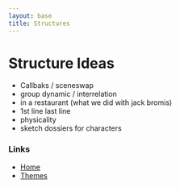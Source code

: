```yaml
---
layout: base
title: Structures
---
```

# Structure Ideas

* Callbaks / sceneswap
* group dynamic / interrelation 
* in a restaurant (what we did with jack bromis)
* 1st line last line
* physicality 
* sketch dossiers for characters

### Links
* [Home](/)
* [Themes](theme)
